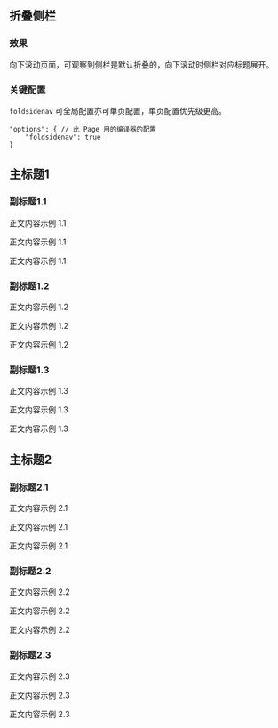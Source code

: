 ## 折叠侧栏

### 效果
向下滚动页面，可观察到侧栏是默认折叠的，向下滚动时侧栏对应标题展开。

### 关键配置
`foldsidenav` 可全局配置亦可单页配置，单页配置优先级更高。
```
"options": { // 此 Page 用的编译器的配置
    "foldsidenav": true
}
```

## 主标题1

### 副标题1.1
正文内容示例 1.1

正文内容示例 1.1

正文内容示例 1.1

### 副标题1.2
正文内容示例 1.2

正文内容示例 1.2

正文内容示例 1.2

### 副标题1.3
正文内容示例 1.3

正文内容示例 1.3

正文内容示例 1.3


## 主标题2
### 副标题2.1
正文内容示例 2.1

正文内容示例 2.1

正文内容示例 2.1

### 副标题2.2
正文内容示例 2.2

正文内容示例 2.2

正文内容示例 2.2

### 副标题2.3
正文内容示例 2.3

正文内容示例 2.3

正文内容示例 2.3

